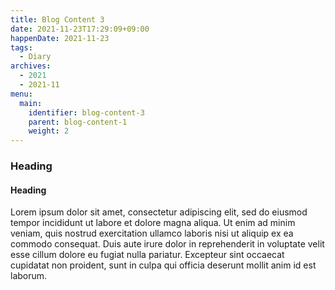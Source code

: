 ```yaml
---
title: Blog Content 3
date: 2021-11-23T17:29:09+09:00
happenDate: 2021-11-23
tags:
  - Diary
archives:
  - 2021
  - 2021-11
menu:
  main:
    identifier: blog-content-3
    parent: blog-content-1
    weight: 2
---
```


### Heading

#### Heading

Lorem ipsum dolor sit amet, consectetur adipiscing elit, sed do eiusmod tempor incididunt ut labore et dolore magna aliqua. Ut enim ad minim veniam, quis nostrud exercitation ullamco laboris nisi ut aliquip ex ea commodo consequat. Duis aute irure dolor in reprehenderit in voluptate velit esse cillum dolore eu fugiat nulla pariatur. Excepteur sint occaecat cupidatat non proident, sunt in culpa qui officia deserunt mollit anim id est laborum.
